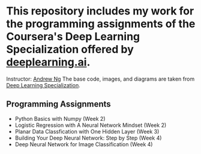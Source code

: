 # This repository includes my work for the programming assignments of the Coursera's Deep Learning Specialization offered by [deeplearning.ai](https://www.deeplearning.ai/).
Instructor: [Andrew Ng](https://www.andrewng.org/)
The base code, images, and diagrams are taken from [Deep Learning Specialization](https://www.coursera.org/specializations/deep-learning).

## Programming Assignments
* Python Basics with Numpy (Week 2)
* Logistic Regression with A Neural Network Mindset (Week 2)
* Planar Data Classfication with One Hidden Layer (Week 3)
* Building Your Deep Neural Network: Step by Step (Week 4)
* Deep Neural Network for Image Classification (Week 4)
